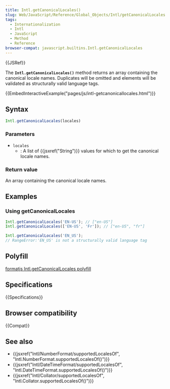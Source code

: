```yaml
---
title: Intl.getCanonicalLocales()
slug: Web/JavaScript/Reference/Global_Objects/Intl/getCanonicalLocales
tags:
  - Internationalization
  - Intl
  - JavaScript
  - Method
  - Reference
browser-compat: javascript.builtins.Intl.getCanonicalLocales
---
```

{{JSRef}}

The **`Intl.getCanonicalLocales()`** method returns an array containing the
canonical locale names. Duplicates will be omitted and elements will be
validated as structurally valid language tags.

{{EmbedInteractiveExample("pages/js/intl-getcanonicallocales.html")}}

<!-- The source for this interactive example is stored in a GitHub repository. If you'd like to contribute to the interactive examples project, please clone https://github.com/mdn/interactive-examples and send us a pull request. -->

## Syntax

```js
Intl.getCanonicalLocales(locales)
```

### Parameters

- `locales`
  - : A list of {{jsxref("String")}} values for which to get the
    canonical locale names.

### Return value

An array containing the canonical locale names.

## Examples

### Using getCanonicalLocales

```js
Intl.getCanonicalLocales('EN-US'); // ["en-US"]
Intl.getCanonicalLocales(['EN-US', 'Fr']); // ["en-US", "fr"]

Intl.getCanonicalLocales('EN_US');
// RangeError:'EN_US' is not a structurally valid language tag
```

## Polyfill

[formatjs Intl.getCanonicalLocales polyfill](https://formatjs.io/docs/polyfills/intl-getcanonicallocales)

## Specifications

{{Specifications}}

## Browser compatibility

{{Compat}}

## See also

- {{jsxref("Intl/NumberFormat/supportedLocalesOf",
		"Intl.NumberFormat.supportedLocalesOf()")}}
- {{jsxref("Intl/DateTimeFormat/supportedLocalesOf",
		"Intl.DateTimeFormat.supportedLocalesOf()")}}
- {{jsxref("Intl/Collator/supportedLocalesOf", "Intl.Collator.supportedLocalesOf()")}}
